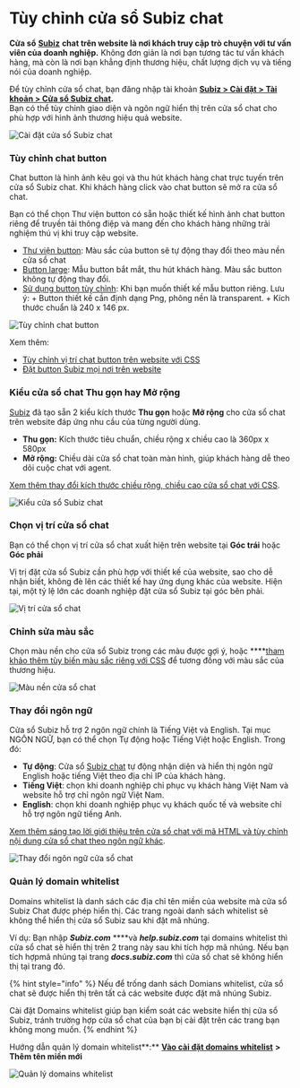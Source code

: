 # Tùy chỉnh cửa sổ Subiz chat

**Cửa sổ** [**Subiz**](https://subiz.com/vi/) **chat trên website là nơi khách truy cập trò chuyện với tư vấn viên của doanh nghiệp.** Không  đơn giản là nơi bạn tương tác tư vấn khách hàng, mà còn là nơi bạn khẳng định thương hiệu, chất lượng dịch vụ và tiếng nói của doanh nghiệp.

Để tùy chỉnh cửa sổ chat, bạn đăng nhập tài khoản [**Subiz &gt; Cài đặt &gt; Tài khoản &gt;  Cửa sổ Subiz chat**](https://app.subiz.com/settings/widget-setting)**.**  
Bạn có thể tùy chỉnh giao diện và ngôn ngữ hiển thị trên cửa sổ chat cho phù hợp với hình ảnh thương hiệu quả website.

![C&#xE0;i &#x111;&#x1EB7;t c&#x1EED;a s&#x1ED5; Subiz chat](../../../.gitbook/assets/widget-chat-copy.jpg)

### **Tùy chỉnh chat button**

Chat button là hình ảnh kêu gọi và thu hút khách hàng chat trực tuyến trên cửa sổ Subiz chat. Khi khách hàng click vào chat button sẽ mở ra cửa sổ chat.

Bạn có thể chọn Thư viện button có sẵn hoặc thiết kế hình ảnh chat button riêng để truyền tải thông điệp và mang đến cho khách hàng những trải nghiệm thú vị khi truy cập website.

* [Thư viện button](https://app.subiz.com/settings/widget-setting?button=default): Màu sắc của button sẽ tự động thay đổi theo màu nền cửa sổ chat
* [Button large](https://app.subiz.com/settings/widget-setting?button=library): Mẫu button bắt mắt, thu hút khách hàng. Màu sắc button không tự động thay đổi.
* [Sử dụng button tùy chỉnh](https://app.subiz.com/settings/widget-setting?button=custom): Khi bạn muốn thiết kế mẫu button riêng. Lưu ý: + Button thiết kế cần định dạng Png, phông nền là transparent. + Kích thước chuẩn là 240 x 146 px.

![T&#xF9;y ch&#x1EC9;nh chat button](../../../.gitbook/assets/button-large-copy.jpg)

Xem thêm:

* [Tùy chỉnh vị trí chat button trên website với CSS](https://help.subiz.com/bat-dau-voi-subiz/thiet-lap-moi-truong-tuong-tac/tich-hop-subiz-len-website/bang-ma-css-tuy-chinh-cua-so-chat#vi-tri-chat-button-cua-so-chat-tren-website)
* [Đặt button Subiz mọi nơi trên website ](https://help.subiz.com/bat-dau-voi-subiz/thiet-lap-moi-truong-tuong-tac/tich-hop-subiz-len-website/tuy-chinh-hinh-anh-button-subiz)

### **Kiểu cửa sổ chat Thu gọn hay Mở rộng**

[Subiz](https://subiz.com/vi/) đã tạo sẵn 2 kiểu kích thước **Thu gọn** hoặc **Mở rộng** cho cửa sổ chat trên website đáp ứng nhu cầu của từng người dùng.

* **Thu gọn:** Kích thước tiêu chuẩn, chiều rộng  x chiều cao là 360px x 580px
* **Mở rộng:** Chiều dài cửa sổ chat toàn màn hình, giúp khách hàng dễ theo dõi cuộc chat với agent.

[Xem thêm thay đổi kích thước chiều rộng, chiều cao cửa sổ chat với CSS](https://help.subiz.com/bat-dau-voi-subiz/thiet-lap-moi-truong-tuong-tac/tich-hop-subiz-len-website/bang-ma-css-tuy-chinh-cua-so-chat#thay-doi-chieu-rong-chieu-cao-cua-so-chat).

![Ki&#x1EC3;u c&#x1EED;a s&#x1ED5; Subiz chat](../../../.gitbook/assets/kieu-full-copy.jpg)

### Chọn v**ị trí cửa sổ chat**

Bạn có thể chọn vị trí cửa sổ chat xuất hiện trên website tại **Góc trái** hoặc **Góc phải**

Vị trị đặt cửa sổ Subiz cần phù hợp với thiết kế của website, sao cho dễ nhận biết, không đè lên các thiết kế hay ứng dụng khác của website. Hiện tại, một tỷ lệ lớn các doanh nghiệp đặt cửa sổ Subiz tại góc bên phải.

![V&#x1ECB; tr&#xED; c&#x1EED;a s&#x1ED5; chat](../../../.gitbook/assets/vi-tri-cua-so-chat.png)

### Chỉnh sửa **màu sắc**

Chọn màu nền cho cửa sổ Subiz trong các màu được gợi ý, hoặc ****[tham khảo thêm tùy biến màu sắc riêng với CSS](https://help.subiz.com/bat-dau-voi-subiz/thiet-lap-moi-truong-tuong-tac/tich-hop-subiz-len-website/bang-ma-css-tuy-chinh-cua-so-chat#tuy-bien-mau-sac-tren-cua-so-chat) để tương đồng với màu sắc của thương hiệu.

![M&#xE0;u n&#x1EC1;n c&#x1EED;a s&#x1ED5; chat](../../../.gitbook/assets/mau-nen-copy.jpg)

### **Thay đổi ngôn ngữ**

Cửa sổ Subiz hỗ trợ 2 ngôn ngữ chính là Tiếng Việt và English. Tại mục NGÔN NGỮ, bạn có thể chọn Tự động hoặc Tiếng Việt hoặc English. Trong đó:

* **Tự động**: Cửa sổ [Subiz chat](https://subiz.com/vi/live-chat.html) tự động nhận diện và hiển thị ngôn ngữ English hoặc tiếng Việt theo địa chỉ IP của khách hàng.
* **Tiếng Việt**: chọn khi doanh nghiệp chỉ phục vụ khách hàng Việt Nam và website hỗ trợ chỉ ngôn ngữ Việt Nam.
* **English**: chọn khi doanh nghiệp phục vụ khách quốc tế và website chỉ hỗ trợ ngôn ngữ tiếng Anh.

[Xem thêm sáng tạo lời  giới thiệu trên cửa sổ chat với mã HTML và tùy chỉnh nội dung cửa sổ chat theo ngôn ngữ khác](https://help.subiz.com/bat-dau-voi-subiz/thiet-lap-moi-truong-tuong-tac/tich-hop-subiz-len-website/cac-ngon-ngu-ho-tro-tren-cua-so-subiz-chat).

![Thay &#x111;&#x1ED5;i ng&#xF4;n ng&#x1EEF; c&#x1EED;a s&#x1ED5; chat](../../../.gitbook/assets/ngon-ngu-copy.jpg)

###  Quản lý domain whitelist

Domains whitelist là danh sách các địa chỉ tên miền của website mà cửa sổ Subiz Chat được phép hiển thị. Các trang ngoài danh sách whitelist sẽ không thể hiển thị cửa sổ Subiz sau khi đặt mã nhúng.

Ví dụ: Bạn nhập _**Subiz.com**_ ****và _**help.subiz.com**_ tại domains whitelist thì cửa sổ chat sẽ hiển thị trên 2 trang này sau khi tích hợp mã nhúng. Nếu bạn tích hợpmã nhúng tại trang _**docs.subiz.com**_ thì cửa sổ chat sẽ không hiển thị tại trang đó.

{% hint style="info" %}
 Nếu để trống danh sách Domians whitelist, cửa sổ chat sẽ được hiển thị trên tất cả các website được đặt mã nhúng Subiz.

Cài đặt Domains whitelist giúp bạn kiểm soát các website hiển thị cửa sổ Subiz, tránh trường hợp cửa sổ chat của bạn bị cài đặt trên các trang bạn không mong muốn.
{% endhint %}

Hướng dẫn quản lý domain whitelist**:** [**Vào cài đặt domains whitelist**](https://app.subiz.com/settings/whitelist-domain) **&gt; Thêm tên miền mới**

![Qu&#x1EA3;n l&#xFD; domains whitelist](../../../.gitbook/assets/whitelist-copy.jpg)





